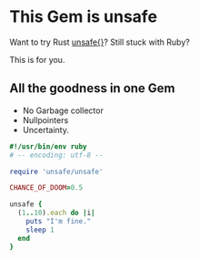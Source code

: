 # This Gem is unsafe

Want to try Rust [unsafe{}](https://doc.rust-lang.org/book/unsafe.html)?
Still stuck with Ruby?

This is for you.

## All the goodness in one Gem

* No Garbage collector
* Nullpointers
* Uncertainty.

```ruby
#!/usr/bin/env ruby
# -- encoding: utf-8 --

require 'unsafe/unsafe'

CHANCE_OF_DOOM=0.5

unsafe {
  (1..10).each do |i|
    puts "I'm fine."
    sleep 1
  end
}
```
